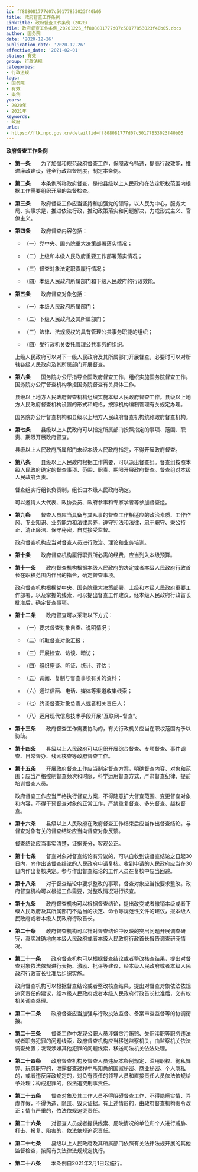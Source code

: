 ```yaml
---
id: ff808081777d07c50177853023f40b05
title: 政府督查工作条例
LinkTitle: 政府督查工作条例（2020）
file: 政府督查工作条例_20201226_ff808081777d07c50177853023f40b05.docx
author: 国务院
date: '2020-12-26'
publication_date: '2020-12-26'
effective_date: '2021-02-01'
status: 有效
group: 行政法规
categories:
- 行政法规
tags:
- 国务院
- 有效
- 条例
years:
- 2020年
- 2021年
keywords:
- 政府
urls:
- https://flk.npc.gov.cn/detail?id=ff808081777d07c50177853023f40b05
---
```


**政府督查工作条例**

- **第一条**　　为了加强和规范政府督查工作，保障政令畅通，提高行政效能，推进廉政建设，健全行政监督制度，制定本条例。

- **第二条**　　本条例所称政府督查，是指县级以上人民政府在法定职权范围内根据工作需要组织开展的监督检查。

- **第三条**　　政府督查工作应当坚持和加强党的领导，以人民为中心，服务大局、实事求是，推进依法行政，推动政策落实和问题解决，力戒形式主义、官僚主义。

- **第四条**　　政府督查内容包括：

  - （一）党中央、国务院重大决策部署落实情况；

  - （二）上级和本级人民政府重要工作部署落实情况；

  - （三）督查对象法定职责履行情况；

  - （四）本级人民政府所属部门和下级人民政府的行政效能。

- **第五条**　　政府督查对象包括：

  - （一）本级人民政府所属部门；

  - （二）下级人民政府及其所属部门；

  - （三）法律、法规授权的具有管理公共事务职能的组织；

  - （四）受行政机关委托管理公共事务的组织。

  上级人民政府可以对下一级人民政府及其所属部门开展督查，必要时可以对所辖各级人民政府及其所属部门开展督查。

- **第六条**　　国务院办公厅指导全国政府督查工作，组织实施国务院督查工作。国务院办公厅督查机构承担国务院督查有关具体工作。

  县级以上地方人民政府督查机构组织实施本级人民政府督查工作。县级以上地方人民政府督查机构设置的形式和规格，按照机构编制管理有关规定办理。

  国务院办公厅督查机构和县级以上地方人民政府督查机构统称政府督查机构。

- **第七条**　　县级以上人民政府可以指定所属部门按照指定的事项、范围、职责、期限开展政府督查。

  县级以上人民政府所属部门未经本级人民政府指定，不得开展政府督查。

- **第八条**　　县级以上人民政府根据工作需要，可以派出督查组。督查组按照本级人民政府确定的督查事项、范围、职责、期限开展政府督查。督查组对本级人民政府负责。

  督查组实行组长负责制，组长由本级人民政府确定。

  可以邀请人大代表、政协委员、政府参事和专家学者等参加督查组。

- **第九条**　　督查人员应当具备与其从事的督查工作相适应的政治素质、工作作风、专业知识、业务能力和法律素养，遵守宪法和法律，忠于职守、秉公持正，清正廉洁、保守秘密，自觉接受监督。

  政府督查机构应当对督查人员进行政治、理论和业务培训。

- **第十条**　　政府督查机构履行职责所必需的经费，应当列入本级预算。

- **第十一条**　　政府督查机构根据本级人民政府的决定或者本级人民政府行政首长在职权范围内作出的指令，确定督查事项。

  政府督查机构根据党中央、国务院重大决策部署，上级和本级人民政府重要工作部署，以及掌握的线索，可以提出督查工作建议，经本级人民政府行政首长批准后，确定督查事项。

- **第十二条**　　政府督查可以采取以下方式：

  - （一）要求督查对象自查、说明情况；

  - （二）听取督查对象汇报；

  - （三）开展检查、访谈、暗访；

  - （四）组织座谈、听证、统计、评估；

  - （五）调阅、复制与督查事项有关的资料；

  - （六）通过信函、电话、媒体等渠道收集线索；

  - （七）约谈督查对象负责人或者相关责任人；

  - （八）运用现代信息技术手段开展“互联网+督查”。

- **第十三条**　　政府督查工作需要协助的，有关行政机关应当在职权范围内予以协助。

- **第十四条**　　县级以上人民政府可以组织开展综合督查、专项督查、事件调查、日常督办、线索核查等政府督查工作。

- **第十五条**　　开展政府督查工作应当制定督查方案，明确督查内容、对象和范围；应当严格控制督查频次和时限，科学运用督查方式，严肃督查纪律，提前培训督查人员。

  政府督查工作应当严格执行督查方案，不得随意扩大督查范围、变更督查对象和内容，不得干预督查对象的正常工作，严禁重复督查、多头督查、越权督查。

- **第十六条**　　县级以上人民政府在政府督查工作结束后应当作出督查结论。与督查对象有关的督查结论应当向督查对象反馈。

  督查结论应当事实清楚，证据充分，客观公正。

- **第十七条**　　督查对象对督查结论有异议的，可以自收到该督查结论之日起30日内，向作出该督查结论的人民政府申请复核。收到申请的人民政府应当在30日内作出复核决定。参与作出督查结论的工作人员在复核中应当回避。

- **第十八条**　　对于督查结论中要求整改的事项，督查对象应当按要求整改。政府督查机构可以根据工作需要，对整改情况进行核查。

- **第十九条**　　政府督查机构可以根据督查结论，提出改变或者撤销本级或者下级人民政府及其所属部门不适当的决定、命令等规范性文件的建议，报本级人民政府或者本级人民政府行政首长。

- **第二十条**　　政府督查机构可以针对督查结论中反映的突出问题开展调查研究，真实准确地向本级人民政府或者本级人民政府行政首长报告调查研究情况。

- **第二十一条**　　政府督查机构可以根据督查结论或者整改核查结果，提出对督查对象依法依规进行表扬、激励、批评等建议，经本级人民政府或者本级人民政府行政首长批准后组织实施。

  政府督查机构可以根据督查结论或者整改核查结果，提出对督查对象依法依规追究责任的建议，经本级人民政府或者本级人民政府行政首长批准后，交有权机关调查处理。

- **第二十二条**　　政府督查应当加强与行政执法监督、备案审查监督等的协调衔接。

- **第二十三条**　　督查工作中发现公职人员涉嫌贪污贿赂、失职渎职等职务违法或者职务犯罪的问题线索，政府督查机构应当移送监察机关，由监察机关依法调查处置；发现涉嫌其他犯罪的问题线索，移送司法机关依法处理。

- **第二十四条**　　政府督查机构及督查人员违反本条例规定，滥用职权、徇私舞弊、玩忽职守的，泄露督查过程中所知悉的国家秘密、商业秘密、个人隐私的，或者违反廉政规定的，对负有责任的领导人员和直接责任人员依法依规给予处理；构成犯罪的，依法追究刑事责任。

- **第二十五条**　　督查对象及其工作人员不得阻碍督查工作，不得隐瞒实情、弄虚作假，不得伪造、隐匿、毁灭证据。有上述情形的，由政府督查机构责令改正；情节严重的，依法依规追究责任。

- **第二十六条**　　对督查人员或者提供线索、反映情况的单位和个人进行威胁、打击、报复、陷害的，依法依规追究责任。

- **第二十七条**　　县级以上人民政府及其所属部门依照有关法律法规开展的其他监督检查，按照有关法律法规规定执行。

- **第二十八条**　　本条例自2021年2月1日起施行。
